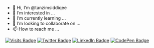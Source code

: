 - 👋 Hi, I’m @tanzimsiddiqee
- 👀 I’m interested in ...
- 🌱 I’m currently learning ...
- 💞️ I’m looking to collaborate on ...
- 📫 How to reach me ...

[![Visits Badge](https://badges.pufler.dev/visits/braydoncoyer/braydoncoyer)](https:braydoncoyer.dev)
[![Twitter Badge](https://img.shields.io/badge/Facebook-Profile-informational?style=flat&logo=facebook&logoColor=white&color=1CA2F1)](https://facebook.com/tanzimsiddiqee/)
[![LinkedIn Badge](https://img.shields.io/badge/LinkedIn-Profile-informational?style=flat&logo=linkedin&logoColor=white&color=0D76A8)](https://www.linkedin.com/in/tanzimsiddiqee/)
[![CodePen Badge](https://img.shields.io/badge/StackOverflow-Profile-informational?style=flat&logo=codepen&logoColor=white&color=black)](https://stackoverflow.com/users/12519923/tanzim-siddiqee)

<!---
tanzimsiddiqee/tanzimsiddiqee is a ✨ special ✨ repository because its `README.md` (this file) appears on your GitHub profile.
You can click the Preview link to take a look at your changes.
--->
